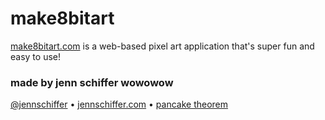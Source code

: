 # make8bitart

[make8bitart.com](http://make8bitart.com) is a web-based pixel art application that's super fun and easy to use!

### made by jenn schiffer wowowow

[@jennschiffer](http://twitter.com/jennschiffer) &bull; [jennschiffer.com](http://jennschiffer.com) &bull; [pancake theorem](http://pancaketheorem.com)